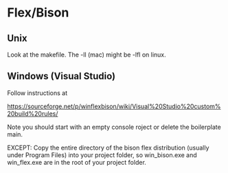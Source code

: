 # Flex/Bison

## Unix

Look at the makefile.  The -ll (mac) might be -lfl on linux.

## Windows (Visual Studio)

Follow instructions at

https://sourceforge.net/p/winflexbison/wiki/Visual%20Studio%20custom%20build%20rules/

Note you should start with an empty console roject or delete the boilerplate main.

EXCEPT: Copy the entire directory of the bison flex distribution (usually under Program Files) into your project folder, so win_bison.exe and win_flex.exe are in the root of your project folder.
